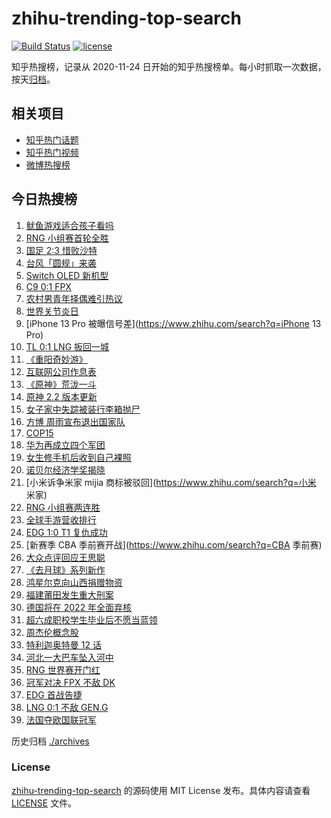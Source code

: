 # zhihu-trending-top-search

[![Build Status](https://github.com/justjavac/zhihu-trending-top-search/workflows/ci/badge.svg?branch=main)](https://github.com/justjavac/zhihu-trending-top-search/actions)
[![license](https://img.shields.io/github/license/justjavac/zhihu-trending-top-search)](https://github.com/justjavac/zhihu-trending-top-search/blob/main/LICENSE)

知乎热搜榜，记录从 2020-11-24 日开始的知乎热搜榜单。每小时抓取一次数据，按天[归档](./archives)。

## 相关项目

- [知乎热门话题](https://github.com/justjavac/zhihu-trending-hot-questions)
- [知乎热门视频](https://github.com/justjavac/zhihu-trending-hot-video)
- [微博热搜榜](https://github.com/justjavac/weibo-trending-hot-search)

## 今日热搜榜

<!-- BEGIN -->
<!-- 最后更新时间 Wed Oct 13 2021 23:14:09 GMT+0800 (China Standard Time) -->

1. [鱿鱼游戏适合孩子看吗](https://www.zhihu.com/search?q=鱿鱼游戏)
1. [RNG 小组赛首轮全胜](https://www.zhihu.com/search?q=RNG)
1. [国足 2:3 惜败沙特](https://www.zhihu.com/search?q=中国男足)
1. [台风「圆规」来袭](https://www.zhihu.com/search?q=圆规)
1. [Switch OLED 新机型](https://www.zhihu.com/search?q=switch)
1. [C9 0:1 FPX](https://www.zhihu.com/search?q=FPX)
1. [农村男青年择偶难引热议](https://www.zhihu.com/search?q=农村男青年)
1. [世界关节炎日](https://www.zhihu.com/search?q=关节炎)
1. [iPhone 13 Pro 被曝信号差](https://www.zhihu.com/search?q=iPhone 13 Pro)
1. [TL 0:1 LNG 扳回一城](https://www.zhihu.com/search?q=LNG)
1. [《重阳奇妙游》](https://www.zhihu.com/search?q=重阳奇妙游)
1. [互联网公司作息表](https://www.zhihu.com/search?q=公司作息表)
1. [《原神》荒泷一斗](https://www.zhihu.com/search?q=原神)
1. [原神 2.2 版本更新](https://www.zhihu.com/search?q=原神)
1. [女子家中失踪被装行李箱抛尸](https://www.zhihu.com/search?q=行李箱抛尸)
1. [方博 周雨宣布退出国家队](https://www.zhihu.com/search?q=方博周雨)
1. [COP15](https://www.zhihu.com/search?q=cop15)
1. [华为再成立四个军团](https://www.zhihu.com/search?q=华为军团)
1. [女生修手机后收到自己裸照](https://www.zhihu.com/search?q=互联网隐私)
1. [诺贝尔经济学奖揭晓](https://www.zhihu.com/search?q=诺贝尔经济学奖)
1. [小米诉争米家 mijia 商标被驳回](https://www.zhihu.com/search?q=小米 米家)
1. [RNG 小组赛两连胜](https://www.zhihu.com/search?q=RNG)
1. [全球手游营收排行](https://www.zhihu.com/search?q=手游)
1. [EDG 1:0 T1 复仇成功](https://www.zhihu.com/search?q=EDG)
1. [新赛季 CBA 季前赛开战](https://www.zhihu.com/search?q=CBA 季前赛)
1. [大众点评回应王思聪](https://www.zhihu.com/search?q=大众点评)
1. [《去月球》系列新作](https://www.zhihu.com/search?q=影子工厂)
1. [鸿星尔克向山西捐赠物资](https://www.zhihu.com/search?q=鸿星尔克)
1. [福建莆田发生重大刑案](https://www.zhihu.com/search?q=福建刑案)
1. [德国将在 2022 年全面弃核](https://www.zhihu.com/search?q=德国弃核)
1. [超六成职校学生毕业后不愿当蓝领](https://www.zhihu.com/search?q=职校毕业生)
1. [周杰伦概念股](https://www.zhihu.com/search?q=周杰伦)
1. [特利迦奥特曼 12 话](https://www.zhihu.com/search?q=特利迦奥特曼)
1. [河北一大巴车坠入河中](https://www.zhihu.com/search?q=大巴车坠河)
1. [RNG 世界赛开门红](https://www.zhihu.com/search?q=RNG)
1. [冠军对决 FPX 不敌 DK](https://www.zhihu.com/search?q=FPX)
1. [EDG 首战告捷](https://www.zhihu.com/search?q=EDG)
1. [LNG 0:1 不敌 GEN.G](https://www.zhihu.com/search?q=LNG)
1. [法国夺欧国联冠军](https://www.zhihu.com/search?q=欧国联)

<!-- END -->

历史归档 [./archives](./archives)

### License

[zhihu-trending-top-search](https://github.com/justjavac/zhihu-trending-top-search)
的源码使用 MIT License 发布。具体内容请查看 [LICENSE](./LICENSE) 文件。
